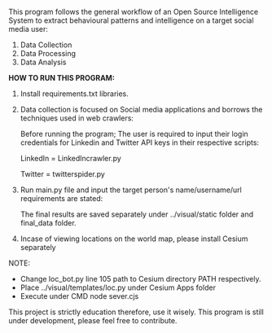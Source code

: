 This program follows the general workflow of an Open Source Intelligence System to extract behavioural patterns and intelligence on a target social media user:
1. Data Collection
2. Data Processing 
3. Data Analysis

**HOW TO RUN THIS PROGRAM:**
1. Install requirements.txt libraries.

2. Data collection is focused on Social media applications and borrows the techniques used in web crawlers:
    
    Before running the program;
    The user is required to input their login credentials for Linkedin and Twitter API keys 
     in their respective scripts:
     
     LinkedIn = LinkedIncrawler.py
     
     Twitter = twitterspider.py

3. Run main.py file and input the target person's name/username/url requirements are stated:

    The final results are saved separately under ../visual/static folder and final_data folder.

4. Incase of viewing locations on the world map, please install Cesium  separately


NOTE: 
- Change loc_bot.py line 105 path to Cesium directory PATH respectively.
- Place ../visual/templates/loc.py under Cesium Apps folder
- Execute under CMD node sever.cjs

This project is strictly education therefore, use it wisely.
This program is still under development, please feel free to contribute.